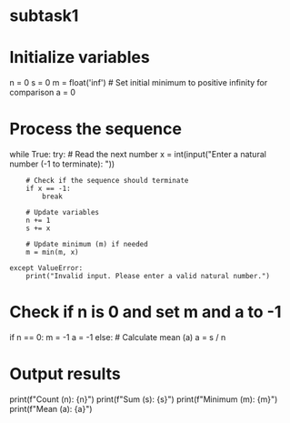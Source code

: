 # subtask1
# Initialize variables
n = 0
s = 0
m = float('inf')  # Set initial minimum to positive infinity for comparison
a = 0

# Process the sequence
while True:
    try:
        # Read the next number
        x = int(input("Enter a natural number (-1 to terminate): "))

        # Check if the sequence should terminate
        if x == -1:
            break

        # Update variables
        n += 1
        s += x

        # Update minimum (m) if needed
        m = min(m, x)

    except ValueError:
        print("Invalid input. Please enter a valid natural number.")

# Check if n is 0 and set m and a to -1
if n == 0:
    m = -1
    a = -1
else:
    # Calculate mean (a)
    a = s / n

# Output results
print(f"Count (n): {n}")
print(f"Sum (s): {s}")
print(f"Minimum (m): {m}")
print(f"Mean (a): {a}")
